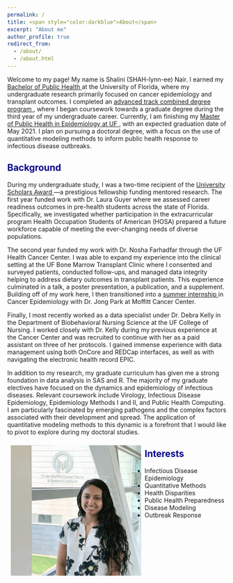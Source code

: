 ```yaml
---
permalink: /
title: <span style="color:darkblue">About</span>
excerpt: "About me"
author_profile: true
redirect_from: 
  - /about/
  - /about.html
---
```

  
Welcome to my page! My name is Shalini (SHAH-lynn-ee) Nair. I earned my <a href="https://undergrad.phhp.ufl.edu/program-overview/bph/" target="_blank" rel="noreferrer">Bachelor of Public Health </a> at the University of Florida, where my undergraduate research primarily focused on cancer epidemiology and transplant outcomes. I completed an <a href="https://mph.ufl.edu/about/mph/collaborative-and-joint-mph-degrees/combination-bachelors-mph/" target="_blank" rel="noreferrer">advanced track combined degree program </a>, where I began coursework towards a graduate degree during the third year of my undergraduate career. Currently, I am finishing my <a href="https://mph.ufl.edu/about/concentration-options/epidemiology/" target="_blank" rel="noreferrer">Master of Public Health in Epidemiology at UF </a>, with an expected graduation date of May 2021. I plan on pursuing a doctoral degree, with a focus on the use of quantitative modeling methods to inform public health response to infectious disease outbreaks. 

## <span style="color:darkblue">Background</span> 

During my undergraduate study, I was a two-time recipient of the <a href="https://cur.aa.ufl.edu/university-scholars-program/" target="_blank" rel="noreferrer">University Scholars Award </a>—a prestigious fellowship funding mentored research. The first year funded work with Dr. Laura Guyer where we assessed career readiness outcomes in pre-health students across the state of Florida. Specifically, we investigated whether participation in the extracurricular program Health Occupation Students of American (HOSA) prepared a future workforce capable of meeting the ever-changing needs of diverse populations.  

The second year funded my work with Dr. Nosha Farhadfar through the UF Health Cancer Center. I was able to expand my experience into the clinical setting at the UF Bone Marrow Transplant Clinic where I consented and surveyed patients, conducted follow-ups, and managed data integrity helping to address dietary outcomes in transplant patients. This experience culminated in a talk, a poster presentation, a publication, and a supplement. Building off of my work here, I then transitioned into a <a href="https://moffitt.org/education/research-education-and-training/office-of-undergraduate-and-visiting-scholar-affairs/formal-programs/spark/" target="_blank" rel="noreferrer">summer internship </a> in Cancer Epidemiology with Dr. Jong Park at Moffitt Cancer Center.   

Finally, I most recently worked as a data specialist under Dr. Debra Kelly in the Department of Biobehavioral Nursing Science at the UF College of Nursing. I worked closely with Dr. Kelly during my previous experience at the Cancer Center and was recruited to continue with her as a paid assistant on three of her protocols. I gained immense experience with data management using both OnCore and REDCap interfaces, as well as with navigating the electronic health record EPIC.  

In addition to my research, my graduate curriculum has given me a strong foundation in data analysis in SAS and R. The majority of my graduate electives have focused on the dynamics and epidemiology of infectious diseases. Relevant coursework include Virology, Infectious Disease Epidemiology, Epidemiology Methods I and II, and Public Health Computing. I am particularly fascinated by emerging pathogens and the complex factors associated with their development and spread. The application of quantitative modeling methods to this dynamic is a forefront that I would like to pivot to explore during my doctoral studies.   

<img align="left" src="/images/moffitt.jpg?raw=true" alt="Photo" style="width: 300px; border-radius: 10px; padding: 8px 8px 8px 8px"/>   


## <span style="color:darkblue">Interests</span>  
  
* Infectious Disease Epidemiology  
* Quantitative Methods 
* Health Disparities 
* Public Health Preparedness
* Disease Modeling  
* Outbreak Response
  

